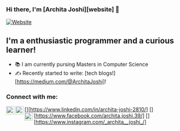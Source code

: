 ### Hi there, I'm [Archita Joshi][website] 👋
[![Website](https://img.shields.io/badge/Archita%20Joshi-UP-brightgreen)](https://archita2810.github.io/portfolio/)

## I'm a enthusiastic programmer and a curious learner!

- 📚 I am currently pursing Masters in Computer Science
- ✍️ Recently started to write: [tech blogs!][https://medium.com/@ArchitaJoshi]!

### Connect with me:

[<img align="left" alt="LinkedIn" width="22px" src="https://cdn.jsdelivr.net/npm/simple-icons@v3/icons/linkedin.svg" />][https://www.linkedin.com/in/archita-joshi-2810/]
[<img align="left" alt="Facebook" width="22px" src="https://cdn.jsdelivr.net/npm/simple-icons@3.13.0/icons/facebook.svg" />][https://www.facebook.com/archita.joshi.39/]
[<img align="left" alt="Instagram" width="22px" src="https://cdn.jsdelivr.net/npm/simple-icons@v3/icons/instagram.svg" />][https://www.instagram.com/_archita__joshi_/]

<br />


<!--
**archita2810/archita2810** is a ✨ _special_ ✨ repository because its `README.md` (this file) appears on your GitHub profile.

Here are some ideas to get you started:

- 🔭 I’m currently working on ...
- 🌱 I’m currently learning ...
- 👯 I’m looking to collaborate on ...
- 🤔 I’m looking for help with ...
- 💬 Ask me about ...
- 📫 How to reach me: ...
- 😄 Pronouns: ...
- ⚡ Fun fact: ...
-->
